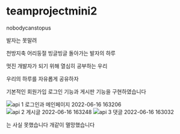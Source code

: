 # teamprojectmini2

nobodycanstopus

발자는 못말려

천방지축 어리둥절 빙글빙글 돌아가는 발자의 하루

멋진 개발자가 되기 위해 열심히 공부하는 우리

우리의 하루를 자유롭게 공유하자

기본적인 회원가입 로그인 기능과
게시판 기능을 구현하였습니다


![api 1 로그인과 메인페이지 2022-06-16 163206](https://user-images.githubusercontent.com/103565908/174017171-650eb57f-4c3b-4993-92c2-7ad4ca32e507.png)
![api 2 게시글 2022-06-16 163248](https://user-images.githubusercontent.com/103565908/174017199-7f807168-ace4-4dd5-a1e9-74f87b3704cc.png)
![api 3 댓글 2022-06-16 163032](https://user-images.githubusercontent.com/103565908/174017207-74e2fac6-30eb-4731-a5a3-b614c70ad5d4.png)








































































는 사실 못했습니다
개같이 멸망했습니다
